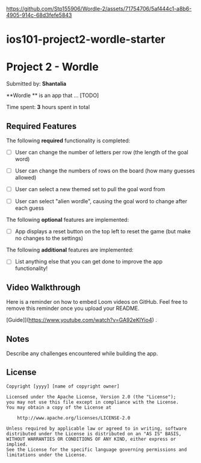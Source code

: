 
https://github.com/Stp155906/Wordle-2/assets/71754706/5af444c1-a8b6-4905-914c-68d3fefe5843
# ios101-project2-wordle-starter
# Project 2 - Wordle

Submitted by: **Shantalia**

**Wordle ** is an app that ... [TODO] 

Time spent: **3** hours spent in total

## Required Features

The following **required** functionality is completed:

- [ ] User can change the number of letters per row (the length of the goal word)
- [ ] User can change the numbers of rows on the board (how many guesses allowed)
- [ ] User can select a new themed set to pull the goal word from
- [ ] User can select "alien wordle", causing the goal word to change after each guess




The following **optional** features are implemented:

- [ ] App displays a reset button on the top left to reset the game (but make no changes to the settings)

The following **additional** features are implemented:

- [ ] List anything else that you can get done to improve the app functionality!

## Video Walkthrough

Here is a reminder on how to embed Loom videos on GitHub. Feel free to remove this reminder once you upload your README. 

[Guide]](https://www.youtube.com/watch?v=GA92eKlYio4) .

## Notes

Describe any challenges encountered while building the app.

## License

    Copyright [yyyy] [name of copyright owner]

    Licensed under the Apache License, Version 2.0 (the "License");
    you may not use this file except in compliance with the License.
    You may obtain a copy of the License at

        http://www.apache.org/licenses/LICENSE-2.0

    Unless required by applicable law or agreed to in writing, software
    distributed under the License is distributed on an "AS IS" BASIS,
    WITHOUT WARRANTIES OR CONDITIONS OF ANY KIND, either express or implied.
    See the License for the specific language governing permissions and
    limitations under the License.
